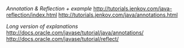 *Annotation & Reflection + example*
http://tutorials.jenkov.com/java-reflection/index.html
http://tutorials.jenkov.com/java/annotations.html

*Long version of explanations*
http://docs.oracle.com/javase/tutorial/java/annotations/
http://docs.oracle.com/javase/tutorial/reflect/